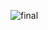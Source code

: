 ![final](https://github.com/ZubkoKarina/Kotlin_Notes_App/assets/57664889/9e7500b1-d673-4faa-99c3-7d2ef3eeede5)

